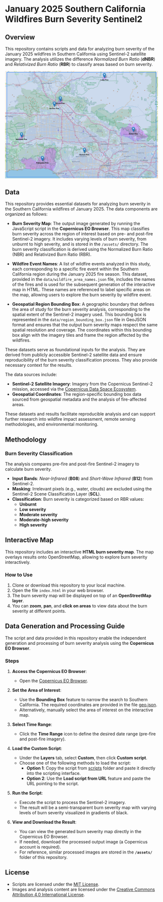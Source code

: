 # January 2025 Southern California Wildfires Burn Severity Sentinel2

## Overview

This repository contains scripts and data for analyzing burn severity of the January 2025 wildfires in Southern California using Sentinel-2 satellite imagery. The analysis utilizes the difference *Normalized Burn Ratio* (**dNBR**) and *Relativized Burn Ratio* (**RBR**) to classify areas based on burn severity.

![](map.png)

## Data

This repository provides essential datasets for analyzing burn severity in the Southern California wildfires of January 2025. The data components are organized as follows:

- **Burn Severity Map**: The output image generated by running the JavaScript script in the **Copernicus EO Browser**. This map classifies burn severity across the region of interest based on pre- and post-fire Sentinel-2 imagery. It includes varying levels of burn severity, from unburnt to high severity, and is stored in the `/assets/` directory. The burn severity classification is derived using the Normalized Burn Ratio (NBR) and Relativized Burn Ratio (RBR).

- **Wildfire Event Names**: A list of wildfire events analyzed in this study, each corresponding to a specific fire event within the Southern California region during the January 2025 fire season. This dataset, provided in the `data/wildfire_area_names.json` file, includes the names of the fires and is used for the subsequent generation of the interactive map in HTML. These names are referenced to label specific areas on the map, allowing users to explore the burn severity by wildfire event.

- **Geospatial Region Bounding Box**: A geographic boundary that defines the area of study for the burn severity analysis, corresponding to the spatial extent of the Sentinel-2 imagery used. This bounding box is represented in the `data/region_bounding_box.json` file in GeoJSON format and ensures that the output burn severity maps respect the same spatial resolution and coverage. The coordinates within this bounding box align with the imagery tiles and frame the region affected by the wildfires.

These datasets serve as foundational inputs for the analysis. They are derived from publicly accessible Sentinel-2 satellite data and ensure reproducibility of the burn severity classification process. They also provide necessary context for the results.

The data sources include:
- **Sentinel-2 Satellite Imagery**: Imagery from the Copernicus Sentinel-2 mission, accessed via the [Copernicus Data Space Ecosystem](https://dataspace.copernicus.eu/).
- **Geospatial Coordinates**: The region-specific bounding box data sourced from geospatial metadata and the analysis of fire-affected areas.

These datasets and results facilitate reproducible analysis and can support further research into wildfire impact assessment, remote sensing methodologies, and environmental monitoring.

## Methodology

### Burn Severity Classification

The analysis compares pre-fire and post-fire Sentinel-2 imagery to calculate burn severity.
- **Input Bands**: *Near-Infrared* (**B08**) and *Short-Wave Infrared* (**B12**) from Sentinel-2.
- **Masking**: Irrelevant pixels (e.g., water, clouds) are excluded using the Sentinel-2 Scene Classification Layer (**SCL**).
- **Classification**: Burn severity is categorized based on RBR values:
  - **Unburnt**
  - **Low severity**
  - **Moderate severity**
  - **Moderate-high severity**
  - **High severity**

## Interactive Map

This repository includes an interactive **HTML burn severity map**. The map overlays results onto OpenStreetMap, allowing to explore burn severity interactively.

### How to Use

1. Clone or download this repository to your local machine.
2. Open the file `index.html` in your web browser.
3. The burn severity map will be displayed on top of an **OpenStreetMap layer**.
4. You can **zoom**, **pan**, and **click on areas** to view data about the burn severity at different points.

## Data Generation and Processing Guide

The script and data provided in this repository enable the independent generation and processing of burn severity analysis using the **Copernicus EO Browser**.

### Steps

1. **Access the Copernicus EO Browser**:
   - Open the [Copernicus EO Browser](https://browser.dataspace.copernicus.eu/).

2. **Set the Area of Interest**:
   - Use the **Bounding Box** feature to narrow the search to Southern California. The required coordinates are provided in the file [geo.json](data/geo.json).
   - Alternatively, manually select the area of interest on the interactive map.

3. **Select Time Range**:
   - Click the **Time Range** icon to define the desired date range (pre-fire and post-fire imagery).

4. **Load the Custom Script**:
   - Under the **Layers** tab, select **Custom**, then click **Custom script**.
   - Choose one of the following methods to load the script:
     - **Option 1**: Copy the script from [scripts](scripts) folder and paste it directly into the scripting interface.
     - **Option 2**: Use the **Load script from URL** feature and paste the URL pointing to the script.

5. **Run the Script**:
   - Execute the script to process the Sentinel-2 imagery.
   - The result will be a semi-transparent burn severity map with varying levels of burn severity visualized in gradients of black.

6. **View and Download the Result**:
   - You can view the generated burn severity map directly in the Copernicus EO Browser.
   - If needed, download the processed output image (a Copernicus account is required).
   - For reference, similar processed images are stored in the **`/assets/`** folder of this repository.

## License

- Scripts are licensed under the [MIT License](LICENSE-SCRIPTS).
- Images and analysis content are licensed under the [Creative Commons Attribution 4.0 International License](LICENSE).
